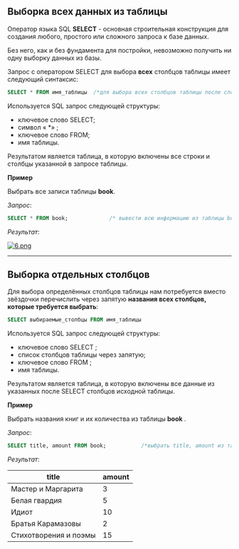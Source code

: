 ## Выборка всех данных из таблицы

Оператор языка SQL **SELECT** - основная строительная конструкция для создания любого, простого или сложного запроса к базе данных. 

Без него, как и без фундамента для постройки, невозможно получить ни одну выборку данных из базы.


Запрос с оператором SELECT для выбора **всех** столбцов таблицы имеет следующий синтаксис:

```SQL
SELECT * FROM имя_таблицы  /*для выбора всех столбцов таблицы после слова SELECT нужно ставить звёздочку*/
```

Используется SQL запрос следующей структуры: 
- ключевое слово SELECT; 
- символ « *» ; 
- ключевое слово FROM; 
- имя таблицы.

Результатом является таблица, в которую включены все строки и столбцы указанной в запросе таблицы.

**Пример**

Выбрать все записи таблицы **book**.

*Запрос*:

```SQL
SELECT * FROM book;             /* вывести всю информацию из таблицы book */
```

*Результат*:

[![6.png](https://i.postimg.cc/50NVMBzg/6.png)](https://postimg.cc/WDKKGJXq)

___
## Выборка отдельных столбцов

Для выбора определённых столбцов таблицы нам потребуется вместо звёздочки перечислить через запятую **названия всех столбцов, которые требуется выбрать**:

```SQL
SELECT выбираемые_столбцы FROM имя_таблицы
```

Используется SQL запрос следующей структуры: 

- ключевое слово SELECT ; 
- список столбцов таблицы через запятую; 
- ключевое слово FROM ; 
- имя таблицы.


Результатом является таблица, в которую включены все данные из указанных после SELECT столбцов исходной таблицы.

**Пример**

Выбрать названия книг и их количества из таблицы **book** .

*Запрос*:

```SQL
SELECT title, amount FROM book;           /*выбрать title, amount из таблицы book*/
```

*Результат*:

|title                  | amount |
|-----------------------|--------| 
| Мастер и Маргарита    | 3      | 
| Белая гвардия         | 5      | 
| Идиот                 | 10     | 
| Братья Карамазовы     | 2      | 
| Стихотворения и поэмы | 15     |
